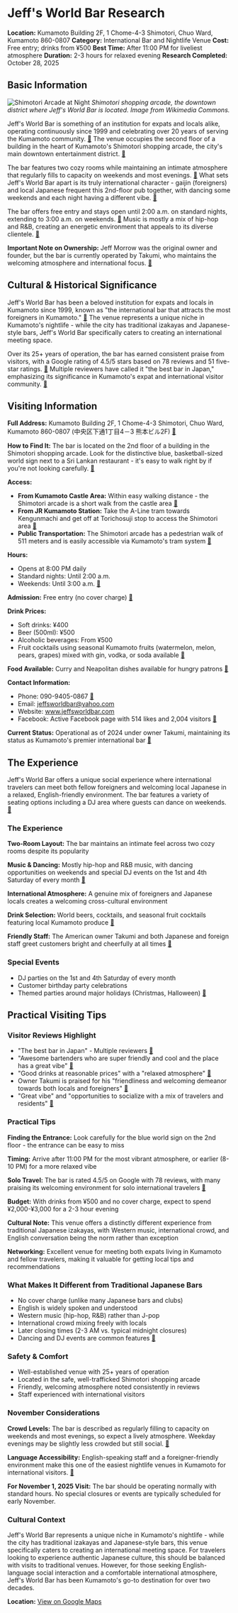 # Jeff's World Bar Research

**Location:** Kumamoto Building 2F, 1 Chome-4-3 Shimotori, Chuo Ward, Kumamoto 860-0807
**Category:** International Bar and Nightlife Venue
**Cost:** Free entry; drinks from ¥500
**Best Time:** After 11:00 PM for liveliest atmosphere
**Duration:** 2-3 hours for relaxed evening
**Research Completed:** October 28, 2025

## Basic Information

![Shimotori Arcade at Night](https://upload.wikimedia.org/wikipedia/commons/0/01/Shimot%C5%8Dri_arcade_Kumamoto.JPG)
*Shimotori shopping arcade, the downtown district where Jeff's World Bar is located. Image from Wikimedia Commons.*

Jeff's World Bar is something of an institution for expats and locals alike, operating continuously since 1999 and celebrating over 20 years of serving the Kumamoto community. [🔗](https://hrcjapan.com/en/best-bars-for-expats-in-kumamoto/) The venue occupies the second floor of a building in the heart of Kumamoto's Shimotori shopping arcade, the city's main downtown entertainment district. [🔗](https://wanderlog.com/place/details/1819243/jeffs-world-bar)

The bar features two cozy rooms while maintaining an intimate atmosphere that regularly fills to capacity on weekends and most evenings. [🔗](https://hrcjapan.com/en/best-bars-for-expats-in-kumamoto/) What sets Jeff's World Bar apart is its truly international character - gaijin (foreigners) and local Japanese frequent this 2nd-floor pub together, with dancing some weekends and each night having a different vibe. [🔗](https://wanderlog.com/place/details/1819243/jeffs-world-bar)

The bar offers free entry and stays open until 2:00 a.m. on standard nights, extending to 3:00 a.m. on weekends. [🔗](https://hrcjapan.com/en/best-bars-for-expats-in-kumamoto/) Music is mostly a mix of hip-hop and R&B, creating an energetic environment that appeals to its diverse clientele. [🔗](https://hrcjapan.com/en/best-bars-for-expats-in-kumamoto/)

**Important Note on Ownership:** Jeff Morrow was the original owner and founder, but the bar is currently operated by Takumi, who maintains the welcoming atmosphere and international focus. [🔗](https://wanderlog.com/place/details/1819243/jeffs-world-bar)

## Cultural & Historical Significance

Jeff's World Bar has been a beloved institution for expats and locals in Kumamoto since 1999, known as "the international bar that attracts the most foreigners in Kumamoto." [🔗](https://wanderlog.com/place/details/1819243/jeffs-world-bar) The venue represents a unique niche in Kumamoto's nightlife - while the city has traditional izakayas and Japanese-style bars, Jeff's World Bar specifically caters to creating an international meeting space.

Over its 25+ years of operation, the bar has earned consistent praise from visitors, with a Google rating of 4.5/5 stars based on 78 reviews and 51 five-star ratings. [🔗](https://wanderlog.com/place/details/1819243/jeffs-world-bar) Multiple reviewers have called it "the best bar in Japan," emphasizing its significance in Kumamoto's expat and international visitor community. [🔗](https://wanderlog.com/place/details/1819243/jeffs-world-bar)

## Visiting Information

**Full Address:** Kumamoto Building 2F, 1 Chome-4-3 Shimotori, Chuo Ward, Kumamoto 860-0807 (中央区下通1丁目4－3 熊本ビル2F) [🔗](https://wanderlog.com/place/details/1819243/jeffs-world-bar)

**How to Find It:** The bar is located on the 2nd floor of a building in the Shimotori shopping arcade. Look for the distinctive blue, basketball-sized world sign next to a Sri Lankan restaurant - it's easy to walk right by if you're not looking carefully. [🔗](https://wanderlog.com/place/details/1819243/jeffs-world-bar)

**Access:**
- **From Kumamoto Castle Area:** Within easy walking distance - the Shimotori arcade is a short walk from the castle area [🔗](https://www.tripadvisor.com/Attraction_Review-g298213-d8294066-Reviews-Shimotori_Shotengai-Kumamoto_Kumamoto_Prefecture_Kyushu.html)
- **From JR Kumamoto Station:** Take the A-Line tram towards Kengunmachi and get off at Torichosuji stop to access the Shimotori area [🔗](https://wanderlog.com/list/geoCategory/153042/best-nightlife-in-kumamoto)
- **Public Transportation:** The Shimotori arcade has a pedestrian walk of 511 meters and is easily accessible via Kumamoto's tram system [🔗](https://www.tripadvisor.com/Attraction_Review-g298213-d8294066-Reviews-Shimotori_Shotengai-Kumamoto_Kumamoto_Prefecture_Kyushu.html)

**Hours:**
- Opens at 8:00 PM daily
- Standard nights: Until 2:00 a.m.
- Weekends: Until 3:00 a.m. [🔗](https://hrcjapan.com/en/best-bars-for-expats-in-kumamoto/)

**Admission:** Free entry (no cover charge) [🔗](https://hrcjapan.com/en/best-bars-for-expats-in-kumamoto/)

**Drink Prices:**
- Soft drinks: ¥400
- Beer (500ml): ¥500
- Alcoholic beverages: From ¥500
- Fruit cocktails using seasonal Kumamoto fruits (watermelon, melon, pears, grapes) mixed with gin, vodka, or soda available [🔗](https://www.localbarsfinder.com/JP/Kumamoto-shi/135429196517107/Jeff's-World-Bar)

**Food Available:** Curry and Neapolitan dishes available for hungry patrons [🔗](https://www.localbarsfinder.com/JP/Kumamoto-shi/135429196517107/Jeff's-World-Bar)

**Contact Information:**
- Phone: 090-9405-0867 [🔗](https://wanderlog.com/place/details/1819243/jeffs-world-bar)
- Email: jeffsworldbar@yahoo.com
- Website: www.jeffsworldbar.com
- Facebook: Active Facebook page with 514 likes and 2,004 visitors [🔗](https://www.facebook.com/p/Jeffs-World-Bar-100057095334230/)

**Current Status:** Operational as of 2024 under owner Takumi, maintaining its status as Kumamoto's premier international bar [🔗](https://wanderlog.com/place/details/1819243/jeffs-world-bar)

## The Experience

Jeff's World Bar offers a unique social experience where international travelers can meet both fellow foreigners and welcoming local Japanese in a relaxed, English-friendly environment. The bar features a variety of seating options including a DJ area where guests can dance on weekends. [🔗](https://wanderlog.com/place/details/1819243/jeffs-world-bar)

### The Experience

**Two-Room Layout:** The bar maintains an intimate feel across two cozy rooms despite its popularity

**Music & Dancing:** Mostly hip-hop and R&B music, with dancing opportunities on weekends and special DJ events on the 1st and 4th Saturday of every month [🔗](https://wanderlog.com/place/details/1819243/jeffs-world-bar)

**International Atmosphere:** A genuine mix of foreigners and Japanese locals creates a welcoming cross-cultural environment

**Drink Selection:** World beers, cocktails, and seasonal fruit cocktails featuring local Kumamoto produce [🔗](https://www.localbarsfinder.com/JP/Kumamoto-shi/135429196517107/Jeff's-World-Bar)

**Friendly Staff:** The American owner Takumi and both Japanese and foreign staff greet customers bright and cheerfully at all times [🔗](https://wanderlog.com/place/details/1819243/jeffs-world-bar)

### Special Events

- DJ parties on the 1st and 4th Saturday of every month
- Customer birthday party celebrations
- Themed parties around major holidays (Christmas, Halloween) [🔗](https://hrcjapan.com/en/best-bars-for-expats-in-kumamoto/)

## Practical Visiting Tips

### Visitor Reviews Highlight

- "The best bar in Japan" - Multiple reviewers [🔗](https://wanderlog.com/place/details/1819243/jeffs-world-bar)
- "Awesome bartenders who are super friendly and cool and the place has a great vibe" [🔗](https://wanderlog.com/place/details/1819243/jeffs-world-bar)
- "Good drinks at reasonable prices" with a "relaxed atmosphere" [🔗](https://wanderlog.com/place/details/1819243/jeffs-world-bar)
- Owner Takumi is praised for his "friendliness and welcoming demeanor towards both locals and foreigners" [🔗](https://wanderlog.com/place/details/1819243/jeffs-world-bar)
- "Great vibe" and "opportunities to socialize with a mix of travelers and residents" [🔗](https://wanderlog.com/place/details/1819243/jeffs-world-bar)

### Practical Tips

**Finding the Entrance:** Look carefully for the blue world sign on the 2nd floor - the entrance can be easy to miss

**Timing:** Arrive after 11:00 PM for the most vibrant atmosphere, or earlier (8-10 PM) for a more relaxed vibe

**Solo Travel:** The bar is rated 4.5/5 on Google with 78 reviews, with many praising its welcoming environment for solo international travelers [🔗](https://wanderlog.com/place/details/1819243/jeffs-world-bar)

**Budget:** With drinks from ¥500 and no cover charge, expect to spend ¥2,000-¥3,000 for a 2-3 hour evening

**Cultural Note:** This venue offers a distinctly different experience from traditional Japanese izakayas, with Western music, international crowd, and English conversation being the norm rather than exception

**Networking:** Excellent venue for meeting both expats living in Kumamoto and fellow travelers, making it valuable for getting local tips and recommendations

### What Makes It Different from Traditional Japanese Bars

- No cover charge (unlike many Japanese bars and clubs)
- English is widely spoken and understood
- Western music (hip-hop, R&B) rather than J-pop
- International crowd mixing freely with locals
- Later closing times (2-3 AM vs. typical midnight closures)
- Dancing and DJ events are common features [🔗](https://hrcjapan.com/en/best-bars-for-expats-in-kumamoto/)

### Safety & Comfort

- Well-established venue with 25+ years of operation
- Located in the safe, well-trafficked Shimotori shopping arcade
- Friendly, welcoming atmosphere noted consistently in reviews
- Staff experienced with international visitors

### November Considerations

**Crowd Levels:** The bar is described as regularly filling to capacity on weekends and most evenings, so expect a lively atmosphere. Weekday evenings may be slightly less crowded but still social. [🔗](https://hrcjapan.com/en/best-bars-for-expats-in-kumamoto/)

**Language Accessibility:** English-speaking staff and a foreigner-friendly environment make this one of the easiest nightlife venues in Kumamoto for international visitors. [🔗](https://wanderlog.com/place/details/1819243/jeffs-world-bar)

**For November 1, 2025 Visit:** The bar should be operating normally with standard hours. No special closures or events are typically scheduled for early November.

### Cultural Context

Jeff's World Bar represents a unique niche in Kumamoto's nightlife - while the city has traditional izakayas and Japanese-style bars, this venue specifically caters to creating an international meeting space. For travelers looking to experience authentic Japanese culture, this should be balanced with visits to traditional venues. However, for those seeking English-language social interaction and a comfortable international atmosphere, Jeff's World Bar has been Kumamoto's go-to destination for over two decades.

**Location:** [View on Google Maps](https://maps.google.com/maps?q=32.799873,130.708588)
